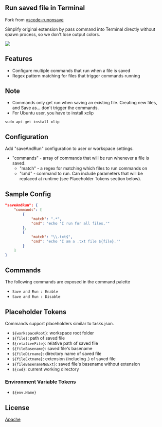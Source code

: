 ## Run saved file in Terminal

Fork from [vscode-runonsave](https://github.com/emeraldwalk/vscode-runonsave)

Simplify original extension by pass command into Terminal directly without spawn process, so we don't lose output colors. 

![](https://github.com/wk-j/vscode-save-and-run/raw/master/images/save-and-run.png)

## Features

- Configure multiple commands that run when a file is saved
- Regex pattern matching for files that trigger commands running

## Note

- Commands only get run when saving an existing file. Creating new files, and Save as... don't trigger the commands.
- For Ubuntu user, you have to install xclip

```
sudo apt-get install xlip
```

## Configuration

Add "saveAndRun" configuration to user or workspace settings.

- "commands" - array of commands that will be run whenever a file is saved.
  - "match" - a regex for matching which files to run commands on
  - "cmd" - command to run. Can include parameters that will be replaced at runtime (see Placeholder Tokens section below).

## Sample Config

```json
"saveAndRun": {
	"commands": [
		{
			"match": ".*",
			"cmd": "echo 'I run for all files.'"
		},
		{
			"match": "\\.txt$",
			"cmd": "echo 'I am a .txt file ${file}.'"
		}
	]
}
```

## Commands

The following commands are exposed in the command palette

- `Save and Run : Enable`
- `Save and Run : Disable`

## Placeholder Tokens

Commands support placeholders similar to tasks.json.

- `${workspaceRoot}`: workspace root folder
- `${file}`: path of saved file
- `${relativeFile}`: relative path of saved file
- `${fileBasename}`: saved file's basename
- `${fileDirname}`: directory name of saved file
- `${fileExtname}`: extension (including .) of saved file
- `${fileBasenameNoExt}`: saved file's basename without extension
- `${cwd}`: current working directory

### Environment Variable Tokens

- `${env.Name}`

## License

[Apache](https://github.com/wk-j/vscode-save-and-run/blob/master/LICENSE)
